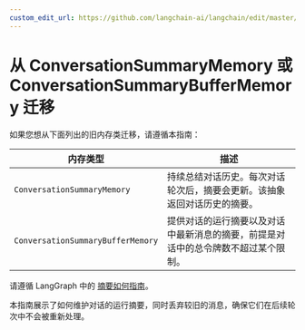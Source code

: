```yaml
---
custom_edit_url: https://github.com/langchain-ai/langchain/edit/master/docs/docs/versions/migrating_memory/conversation_summary_memory.ipynb
---
```

# 从 ConversationSummaryMemory 或 ConversationSummaryBufferMemory 迁移

如果您想从下面列出的旧内存类迁移，请遵循本指南：


| 内存类型                              | 描述                                                                                                                                              |
|---------------------------------------|--------------------------------------------------------------------------------------------------------------------------------------------------|
| `ConversationSummaryMemory`           | 持续总结对话历史。每次对话轮次后，摘要会更新。该抽象返回对话历史的摘要。                                                                 |
| `ConversationSummaryBufferMemory`     | 提供对话的运行摘要以及对话中最新消息的摘要，前提是对话中的总令牌数不超过某个限制。                                                             |

请遵循 LangGraph 中的 [摘要如何指南](https://langchain-ai.github.io/langgraph/how-tos/memory/add-summary-conversation-history/)。

本指南展示了如何维护对话的运行摘要，同时丢弃较旧的消息，确保它们在后续轮次中不会被重新处理。
